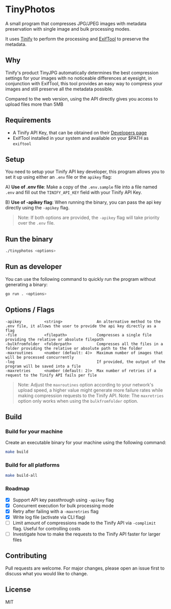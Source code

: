 # TinyPhotos

A small program that compresses JPG/JPEG images with metadata preservation with single image and bulk processing modes.

It uses [Tinify](https://tinypng.com/) to perform the processing and [ExifTool](https://exiftool.org/) to preserve the metadata.


## Why

Tinify's product TinyJPG automatically determines the best compression settings for your images with no noticeable differences at eyesight, in conjunction with ExifTool, this tool provides an easy way to compress your images and still preserve all the metadata possible.

Compared to the web version, using the API directly gives you access to upload files more than 5MB

## Requirements

- A Tinify API Key, that can be obtained on their [Developers page](https://tinypng.com/developers)
- ExifTool installed in your system and available on your $PATH as `exiftool`

## Setup

You need to setup your Tinify API key developer, this program allows you to set it up using either an `.env` file or the `apikey` flag:

A) __Use of .env file__: Make a copy of the `.env.sample` file into a file named `.env` and fill out the `TINIFY_API_KEY` field with your Tinify API Key.

B) __Use of -apikey flag__: When running the binary, you can pass the api key directly using the `-apikey` flag.

>Note: If both options are provided, the `-apikey` flag will take priority over the `.env` file.

## Run the binary

```bash
./tinyphotos <options>
```

## Run as developer

You can use the following command to quickly run the program without generating a binary:

```bash
go run . <options>
```

## Options / Flags
```
-apikey          <string>               An alternative method to the .env file, it allows the user to provide the api key directly as a flag
-file            <filepath>             Compresses a single file providing the relative or absolute filepath
-bulkfromfolder  <folderpath>           Compresses all the files in a folder providing the relative or absolute path to the folder
-maxroutines     <number (default: 4)>  Maximum number of images that will be processed concurrently
-log                                    If provided, the output of the program will be saved into a file
-maxretries      <number (default: 2)>  Max number of retries if a request to the Tinify API fails per file
```

>Note: Adjust the `maxroutines` option according to your network's upload speed, a higher value might generate more failure rates while making compression requests to the Tinify API.
>Note: The `maxretries` option only works when using the `bulkfromfolder` option.

## Build

### Build for your machine

Create an executable binary for your machine using the following command:

```bash
make build
```

### Build for all platforms

```bash
make build-all
```

### Roadmap
- [x] Support API key passthrough using `-apikey` flag
- [x] Concurrent execution for bulk processing mode
- [x] Retry after failing with a `-maxretries` flag
- [x] Write log file (activate via CLI flag)
- [ ] Limit amount of compressions made to the Tinify API via `-complimit` flag. Useful for controlling costs
- [ ] Investigate how to make the requests to the Tinify API faster for larger files

## Contributing
Pull requests are welcome. For major changes, please open an issue first to discuss what you would like to change.

## License
MIT
